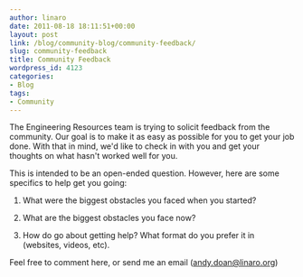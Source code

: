 ```yaml
---
author: linaro
date: 2011-08-18 18:11:51+00:00
layout: post
link: /blog/community-blog/community-feedback/
slug: community-feedback
title: Community Feedback
wordpress_id: 4123
categories:
- Blog
tags:
- Community
---
```


The Engineering Resources team is trying to solicit feedback from the community. Our goal is to make it as easy as possible for you to get your job done. With that in mind, we'd like to check in with you and get your thoughts on what hasn't worked well for you.

This is intended to be an open-ended question. However, here are some specifics to help get you going:

  1. What were the biggest obstacles you faced when you started?


  2. What are the biggest obstacles you face now?


  3. How do go about getting help? What format do you prefer it in (websites, videos, etc).


Feel free to comment here, or send me an email (andy.doan@linaro.org)
